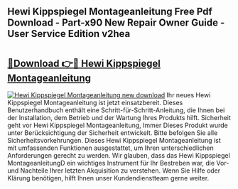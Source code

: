 ## Hewi Kippspiegel Montageanleitung Free Pdf Download - Part-x90 New Repair Owner Guide - User Service Edition v2hea

# <h2><a href="http://df6ah41.blite.top/?on=Hewi+Kippspiegel+Montageanleitung">🔗Download 👉🔴 Hewi Kippspiegel Montageanleitung</a></h2>

[![Hewi Kippspiegel Montageanleitung new download](https://i.imgur.com/lujVjoI.png)](http://df6ah41.blite.top/?on=Hewi+Kippspiegel+Montageanleitung)
Ihr neues Hewi Kippspiegel Montageanleitung ist jetzt einsatzbereit. Dieses Benutzerhandbuch enthält eine Schritt-für-Schritt-Anleitung, die Ihnen bei der Installation, dem Betrieb und der Wartung Ihres Produkts hilft. Sicherheit geht vor Hewi Kippspiegel Montageanleitung, Immer Dieses Produkt wurde unter Berücksichtigung der Sicherheit entwickelt. Bitte befolgen Sie alle Sicherheitsvorkehrungen. Dieses Hewi Kippspiegel Montageanleitung ist mit umfassenden Funktionen ausgestattet, um Ihren unterschiedlichen Anforderungen gerecht zu werden. Wir glauben, dass das Hewi Kippspiegel MontageanleitungD ein wichtiges Instrument für Ihr Bestreben war, die Vor- und Nachteile Ihrer letzten Akquisition zu verstehen. Wenn Sie Hilfe oder Klärung benötigen, hilft Ihnen unser Kundendienstteam gerne weiter.
